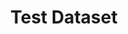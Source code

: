 ---
schema: default
title: Test Dataset
organization: 'Ken & Ruth Davee Department of Neurology'
notes: A test of some stuff Lorem ipsum
resources:
  - name: ''
    url: ''
    format: ''
license: 'https://creativecommons.org/licenses/by-sa/4.0/'
category:
  - Healthy lifestyle
  - Mental health
maintainer: Paul Friedman
maintainer_email: p-friedman@northwestern.edu
---